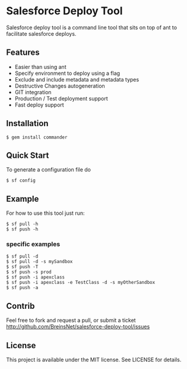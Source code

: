 # Salesforce Deploy Tool

Salesforce deploy tool is a command line tool that sits on top of ant to facilitate
salesforce deploys.

## Features

* Easier than using ant
* Specify environment to deploy using a flag
* Exclude and include metadata and metadata types
* Destructive Changes autogeneration
* GIT integration
* Production / Test deployment support
* Fast deploy support

## Installation

    $ gem install commander

## Quick Start

To generate a configuration file do

    $ sf config

## Example

For how to use this tool just run:

    $ sf pull -h
    $ sf push -h

### specific examples

```
$ sf pull -d
$ sf pull -d -s mySandbox
$ sf push -T
$ sf push -s prod
$ sf push -i apexclass
$ sf push -i apexclass -e TestClass -d -s myOtherSandbox
$ sf push -a
```

## Contrib

Feel free to fork and request a pull, or submit a ticket
http://github.com/BreinsNet/salesforce-deploy-tool/issues

## License

This project is available under the MIT license. See LICENSE for details.

